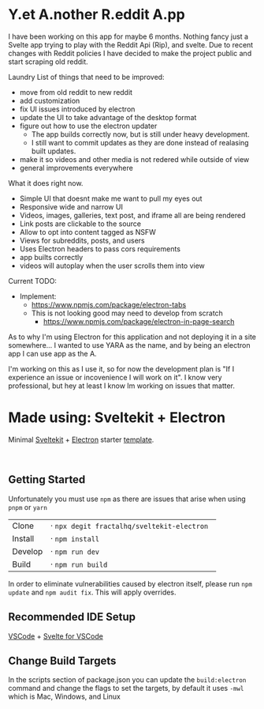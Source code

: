 # Y.et A.nother R.eddit A.pp

I have been working on this app for maybe 6 months. Nothing fancy just a Svelte app trying to play with the Reddit Api (Rip), and svelte.
Due to recent changes with Reddit policies I have decided to make the project public and start scraping old reddit.

Laundry List of things that need to be improved:

- move from old reddit to new reddit
- add customization
- fix UI issues introduced by electron
- update the UI to take advantage of the desktop format
- figure out how to use the electron updater
  - The app builds correctly now, but is still under heavy development. 
  - I still want to commit updates as they are done instead of realasing built updates.
- make it so videos and other media is not redered while outside of view
- general improvements everywhere

What it does right now.

- Simple UI that doesnt make me want to pull my eyes out
- Responsive wide and narrow UI
- Videos, images, galleries, text post, and iframe all are being rendered
- Link posts are clickable to the source
- Allow to opt into content tagged as NSFW
- Views for subreddits, posts, and users
- Uses Electron headers to pass cors requirements
- app builts correctly
- videos will autoplay when the user scrolls them into view

Current TODO:
- Implement:
  - https://www.npmjs.com/package/electron-tabs
  - This is not looking good may need to develop from scratch
    - https://www.npmjs.com/package/electron-in-page-search

As to why I'm using Electron for this application and not deploying it in a site somewhere... I wanted to use YARA as the name, and by being an electron app I can use app as the A.

I'm working on this as I use it, so for now the development plan is "If I experience an issue or incovenience I will work on it". I know very professional, but hey at least I know Im working on issues that matter.

# Made using: Sveltekit + Electron

Minimal [Sveltekit](https://github.com/sveltejs/kit#readme) + [Electron](https://www.electronjs.org/) starter [template](https://github.com/FractalHQ/sveltekit-electron).


<br />

## Getting Started

Unfortunately you must use `npm` as there are issues that arise when using `pnpm` or `yarn`

|         |                                             |
| ------- | ------------------------------------------- |
| Clone   | · `npx degit fractalhq/sveltekit-electron ` |
| Install | · `npm install`                             |
| Develop | · `npm run dev`                             |
| Build   | · `npm run build`                           |

In order to eliminate vulnerabilities caused by electron itself, please run `npm update` and `npm audit fix`. This will apply overrides.

## Recommended IDE Setup

[VSCode](https://code.visualstudio.com/) + [Svelte for VSCode](https://marketplace.visualstudio.com/items?itemName=svelte.svelte-vscode)

## Change Build Targets

In the scripts section of package.json you can update the `build:electron` command and change the flags to set the targets, by default it uses `-mwl` which is Mac, Windows, and Linux
